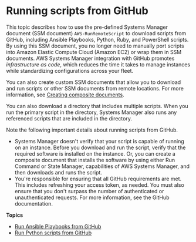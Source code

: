 # Running scripts from GitHub<a name="integration-remote-scripts"></a>

This topic describes how to use the pre\-defined Systems Manager document \(SSM document\) `AWS-RunRemoteScript` to download scripts from GitHub, including Ansible Playbooks, Python, Ruby, and PowerShell scripts\. By using this SSM document, you no longer need to manually port scripts into Amazon Elastic Compute Cloud \(Amazon EC2\) or wrap them in SSM documents\. AWS Systems Manager integration with GitHub promotes *infrastructure as code*, which reduces the time it takes to manage instances while standardizing configurations across your fleet\. 

You can also create custom SSM documents that allow you to download and run scripts or other SSM documents from remote locations\. For more information, see [Creating composite documents](composite-docs.md)\.

You can also download a directory that includes multiple scripts\. When you run the primary script in the directory, Systems Manager also runs any referenced scripts that are included in the directory\. 

Note the following important details about running scripts from GitHub\.
+ Systems Manager doesn't verify that your script is capable of running on an instance\. Before you download and run the script, verify that the required software is installed on the instance\. Or, you can create a composite document that installs the software by using either Run Command or State Manager, capabilities of AWS Systems Manager, and then downloads and runs the script\.
+ You're responsible for ensuring that all GitHub requirements are met\. This includes refreshing your access token, as needed\. You must also ensure that you don't surpass the number of authenticated or unauthenticated requests\. For more information, see the GitHub documentation\.

**Topics**
+ [Run Ansible Playbooks from GitHub](integration-github-ansible.md)
+ [Run Python scripts from GitHub](integration-github-python.md)